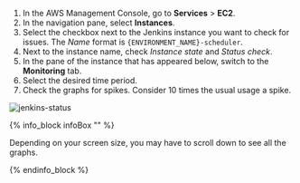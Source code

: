 1. In the AWS Management Console, go to **Services** > **EC2**.
2. In the navigation pane, select **Instances**.
3. Select the checkbox next to the Jenkins instance you want to check for issues. The *Name* format is `{ENVIRONMENT_NAME}-scheduler`.
4. Next to the instance name, check *Instance state* and *Status check*.
5. In the pane of the instance that has appeared below, switch to the **Monitoring** tab.
6. Select the desired time period.
7. Check the graphs for spikes. Consider 10 times the usual usage a spike.

![jenkins-status](https://spryker.s3.eu-central-1.amazonaws.com/cloud-docs/_includes/checking-jenkins-status.md/jenkins-status.png)


{% info_block infoBox "" %}

Depending on your screen size, you may have to scroll down to see all the graphs.

{% endinfo_block %}
